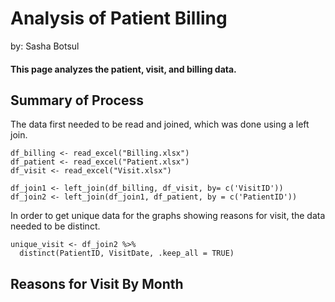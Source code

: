 # Analysis of Patient Billing
<p> by: Sasha Botsul </p>

#### This page analyzes the patient, visit, and billing data.

## Summary of Process
<p>The data first needed to be read and joined, which was done using a left join.</p>

```
df_billing <- read_excel("Billing.xlsx")
df_patient <- read_excel("Patient.xlsx")
df_visit <- read_excel("Visit.xlsx")

df_join1 <- left_join(df_billing, df_visit, by= c('VisitID'))
df_join2 <- left_join(df_join1, df_patient, by = c('PatientID'))
```
<p>In order to get unique data for the graphs showing reasons for visit, the data needed to be distinct.</p>

```
unique_visit <- df_join2 %>%
  distinct(PatientID, VisitDate, .keep_all = TRUE)
```
## Reasons for Visit By Month
